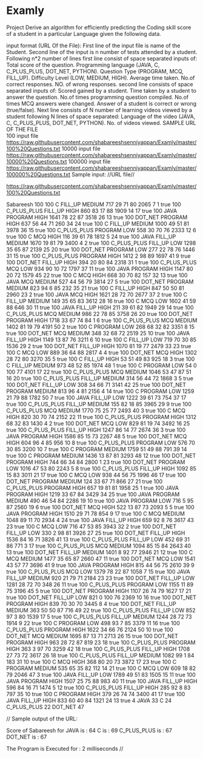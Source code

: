 # Examly
Project
Derive an algorithm for efficiently predicting the Coding skill score of a student in a particular Language given the following data.

input format (URL Of the File):
First line of the input file is name of the Student.
Second line of the input is n number of tests attended by a student.
Following n*2 number of lines
       first line consist of space separated inputs of:
            Total score of the question.
            Programming language (JAVA, C, C_PLUS_PLUS, DOT_NET, PYTHON).
            Question Type (PROGRAM, MCQ, FILL_UP).
            Difficulty Level (LOW, MEDIUM, HIGH).
            Average time taken.
            No.of correct responses.
            NO. of wrong responses.
       second line consists of space separated inputs of:
            Scored gained by a student.
            Time taken by a student to answer the question.
            No.of times programming question compiled.
            No.of times MCQ answers were changed.
            Answer of a student is correct or wrong (true/false).
Next line consists of N number of learning videos viewed by a student
       following N lines of space separated:
            Language of the video (JAVA, C, C_PLUS_PLUS, DOT_NET, PYTHON).
            No. of videos viewed.
SAMPLE URL OF THE FILE  
    100 input file  https://raw.githubusercontent.com/shabareeshsenniyappan/Examly/master/100%20Questions.txt
    10000 input file  https://raw.githubusercontent.com/shabareeshsenniyappan/Examly/master/10000%20Questions.txt
    100000 input file https://raw.githubusercontent.com/shabareeshsenniyappan/Examly/master/100000%20Questions.txt
Sample input:
//URL file//

https://raw.githubusercontent.com/shabareeshsenniyappan/Examly/master/100%20Questions.txt

Sabareesh
100
100 C FILL_UP MEDIUM 717 29 71
80 2065 7 1 true
100 C_PLUS_PLUS FILL_UP HIGH 860 83 17
88 1909 14 17 true
100 JAVA PROGRAM HIGH 1641 78 22
87 3518 26 13 true
100 DOT_NET PROGRAM HIGH 637 56 44
71 260 34 24 true
100 C FILL_UP MEDIUM 1000 49 51
81 3978 36 15 true
100 C_PLUS_PLUS PROGRAM LOW 558 30 70
76 2333 12 6 true
100 C MCQ HIGH 116 39 61
78 1812 5 24 true
100 JAVA FILL_UP MEDIUM 1670 19 81
79 3400 4 2 true
100 C_PLUS_PLUS FILL_UP LOW 1298 35 65
87 2139 25 20 true
100 DOT_NET PROGRAM LOW 277 22 78
76 1446 31 15 true
100 C_PLUS_PLUS PROGRAM HIGH 1412 2 98
89 1697 41 9 true
100 DOT_NET FILL_UP HIGH 394 20 80
84 2318 31 1 true
100 C_PLUS_PLUS MCQ LOW 934 90 10
72 1797 37 11 true
100 JAVA PROGRAM HIGH 1147 80 20
72 1579 45 22 true
100 C MCQ HIGH 668 30 70
82 157 32 13 true
100 JAVA MCQ MEDIUM 527 44 56
79 3814 27 5 true
100 DOT_NET PROGRAM MEDIUM 823 94 6
85 232 35 21 true
100 C FILL_UP HIGH 847 50 50
81 2960 23 2 true
100 JAVA MCQ HIGH 1621 28 72
70 2677 37 2 true
100 C FILL_UP MEDIUM 149 35 65
83 3612 28 16 true
100 C MCQ LOW 1602 41 59
88 646 30 11 true
100 JAVA FILL_UP HIGH 211 39 61
82 1949 29 14 true
100 C_PLUS_PLUS MCQ MEDIUM 986 22 78
85 3758 26 20 true
100 DOT_NET PROGRAM HIGH 1718 33 67
74 84 1 6 true
100 C_PLUS_PLUS MCQ MEDIUM 1402 81 19
79 4191 50 2 true
100 C PROGRAM LOW 268 68 32
82 3351 8 15 true
100 DOT_NET MCQ MEDIUM 348 32 68
72 2519 25 10 true
100 JAVA FILL_UP HIGH 1149 13 87
76 3211 6 10 true
100 C FILL_UP LOW 719 70 30
85 1536 29 2 true
100 DOT_NET FILL_UP HIGH 1070 81 19
77 2479 33 23 true
100 C MCQ LOW 889 36 64
88 2817 4 4 true
100 DOT_NET MCQ HIGH 1302 28 72
80 3270 35 5 true
100 C FILL_UP HIGH 53 51 49
83 925 18 3 true
100 C FILL_UP MEDIUM 973 48 52
85 1974 48 1 true
100 C PROGRAM LOW 54 0 100
77 4101 17 22 true
100 C_PLUS_PLUS MCQ MEDIUM 1046 53 47
87 51 16 20 true
100 C_PLUS_PLUS FILL_UP MEDIUM 314 56 44
72 1868 3 5 true
100 DOT_NET FILL_UP LOW 308 34 66
71 3141 42 25 true
100 DOT_NET PROGRAM MEDIUM 813 96 4
81 2156 4 14 true
100 C PROGRAM LOW 1259 21 79
88 1782 50 7 true
100 JAVA FILL_UP LOW 1222 39 61
73 754 37 17 true
100 C_PLUS_PLUS FILL_UP MEDIUM 155 82 18
85 3965 29 9 true
100 C_PLUS_PLUS MCQ MEDIUM 1770 75 25
77 2493 40 3 true
100 C MCQ HIGH 820 30 70
74 2152 22 11 true
100 C_PLUS_PLUS PROGRAM HIGH 1312 68 32
83 1430 4 2 true
100 DOT_NET MCQ LOW 829 81 19
74 3492 16 25 true
100 C_PLUS_PLUS FILL_UP HIGH 1247 86 14
77 2674 36 3 true
100 JAVA PROGRAM HIGH 1586 85 15
73 2267 48 5 true
100 DOT_NET MCQ HIGH 604 96 4
85 956 10 8 true
100 C_PLUS_PLUS PROGRAM LOW 576 70 30
85 3200 10 7 true
100 C PROGRAM MEDIUM 1759 51 49
88 791 39 14 true
100 C PROGRAM MEDIUM 1436 13 87
81 3293 48 12 true
100 DOT_NET PROGRAM HIGH 744 66 34
84 2800 1 23 true
100 DOT_NET PROGRAM LOW 1016 47 53
80 2243 5 8 true
100 C_PLUS_PLUS FILL_UP HIGH 1092 85 15
83 3011 21 17 true
100 C MCQ LOW 938 44 56
75 1996 46 17 true
100 DOT_NET PROGRAM MEDIUM 124 33 67
71 866 27 21 true
100 C_PLUS_PLUS PROGRAM HIGH 657 19 81
81 1958 25 1 true
100 JAVA PROGRAM HIGH 1219 33 67
84 3429 34 25 true
100 JAVA PROGRAM MEDIUM 490 46 54
84 2286 19 10 true
100 JAVA PROGRAM LOW 716 5 95
87 2560 19 6 true
100 DOT_NET MCQ HIGH 522 13 87
73 2093 5 5 true
100 JAVA PROGRAM HIGH 1510 29 71
78 854 9 17 true
100 C MCQ MEDIUM 1048 89 11
70 2934 4 24 true
100 JAVA FILL_UP HIGH 659 92 8
76 3617 43 23 true
100 C MCQ LOW 716 47 53
85 3943 32 2 true
100 DOT_NET FILL_UP LOW 330 2 98
81 3926 27 25 true
100 DOT_NET FILL_UP HIGH 1536 84 16
71 3826 41 13 true
100 C_PLUS_PLUS FILL_UP LOW 452 69 31
86 771 3 17 true
100 C_PLUS_PLUS MCQ MEDIUM 1094 85 15
84 2643 40 13 true
100 DOT_NET FILL_UP MEDIUM 1401 8 92
77 2946 21 12 true
100 C MCQ MEDIUM 1477 35 65
87 2660 47 11 true
100 DOT_NET MCQ LOW 1541 43 57
77 3696 41 9 true
100 JAVA PROGRAM HIGH 815 44 56
75 2610 39 9 true
100 C_PLUS_PLUS MCQ LOW 1379 78 22
87 1058 7 15 true
100 JAVA FILL_UP MEDIUM 920 21 79
71 2184 23 23 true
100 DOT_NET FILL_UP LOW 1281 28 72
70 348 26 11 true
100 C_PLUS_PLUS PROGRAM LOW 1155 11 89
75 3196 45 5 true
100 DOT_NET PROGRAM HIGH 1107 26 74
79 1627 17 21 true
100 DOT_NET FILL_UP LOW 821 0 100
76 2369 10 16 true
100 DOT_NET PROGRAM HIGH 839 70 30
70 3445 8 4 true
100 DOT_NET FILL_UP MEDIUM 363 50 50
87 716 49 22 true
100 C_PLUS_PLUS FILL_UP LOW 852 97 3
80 1539 17 5 true
100 C_PLUS_PLUS FILL_UP MEDIUM 1244 28 72
73 1914 9 22 true
100 C PROGRAM LOW 498 93 7
85 3379 11 16 true
100 C_PLUS_PLUS PROGRAM HIGH 1622 34 66
76 2124 50 10 true
100 DOT_NET MCQ MEDIUM 1695 87 13
71 2713 26 15 true
100 DOT_NET PROGRAM HIGH 963 28 72
87 819 23 18 true
100 C_PLUS_PLUS PROGRAM HIGH 363 3 97
70 3259 42 18 true
100 C_PLUS_PLUS FILL_UP HIGH 1708 27 73
72 3617 26 18 true
100 C_PLUS_PLUS FILL_UP MEDIUM 1082 99 1
84 183 31 10 true
100 C MCQ HIGH 368 80 20
73 3872 17 23 true
100 C PROGRAM MEDIUM 535 65 35
82 112 14 21 true
100 C MCQ LOW 609 18 82
79 2046 47 3 true
100 JAVA FILL_UP LOW 1789 49 51
83 1505 15 11 true
100 JAVA PROGRAM HIGH 1507 25 75
88 983 40 11 true
100 JAVA FILL_UP HIGH 596 84 16
71 1474 5 12 true
100 C_PLUS_PLUS FILL_UP HIGH 285 92 8
83 797 35 10 true
100 C PROGRAM HIGH 379 26 74
74 3400 41 17 true
100 JAVA FILL_UP HIGH 833 60 40
84 1321 24 13 true
4
JAVA 33
C 24
C_PLUS_PLUS 22
DOT_NET 47

//
Sample output of the URL:

Score of Sabareesh for
	JAVA is : 64
	C is : 69
	C_PLUS_PLUS is : 67
	DOT_NET is : 67

The Program is Executed for : 2 milliseconds
//

      
      
